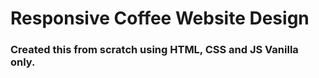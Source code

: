 # Responsive Coffee Website Design

### Created this from scratch using HTML, CSS and JS Vanilla only.

<!-- Completed 1HR 53MIn 40S -->

